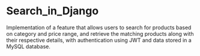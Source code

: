 # Search_in_Django
Implementation of a feature that allows users to search for products based on category and price range, and retrieve the matching products along with their respective details, with authentication using JWT and data stored in a MySQL database.
